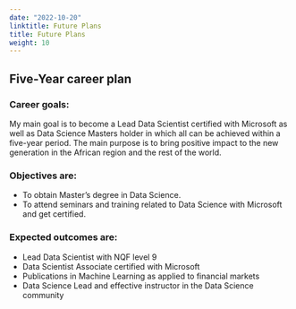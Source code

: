 ```yaml
---
date: "2022-10-20"
linktitle: Future Plans
title: Future Plans
weight: 10
---
```



## Five-Year career plan

### Career goals:

My main goal is to become a Lead Data Scientist certified with Microsoft as well as Data Science Masters holder in which all can be achieved within a five-year period. The main purpose is to bring positive impact to the new generation in the African region and the rest of the world.

###	Objectives are:

-	To obtain Master’s degree in Data Science. 
-	To attend seminars and training related to Data Science with Microsoft and get certified.

###	Expected outcomes are:

-	Lead Data Scientist with NQF level 9
-	Data Scientist Associate certified with Microsoft
-	Publications in Machine Learning as applied to financial markets
-	Data Science Lead and effective instructor in the Data Science community
